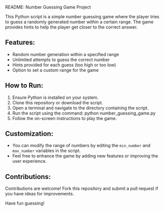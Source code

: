 README: Number Guessing Game Project

This Python script is a simple number guessing game where the player tries to guess a randomly generated number within a certain range. The game provides hints to help the player get closer to the correct answer.

## Features:
- Random number generation within a specified range
- Unlimited attempts to guess the correct number
- Hints provided for each guess (too high or too low)
- Option to set a custom range for the game

## How to Run:
1. Ensure Python is installed on your system.
2. Clone this repository or download the script.
3. Open a terminal and navigate to the directory containing the script.
4. Run the script using the command: python number_guessing_game.py
5. Follow the on-screen instructions to play the game.

## Customization:
- You can modify the range of numbers by editing the `min_number` and `max_number` variables in the script.
- Feel free to enhance the game by adding new features or improving the user experience.

## Contributions:
Contributions are welcome! Fork this repository and submit a pull request if you have ideas for improvements.

Have fun guessing!
